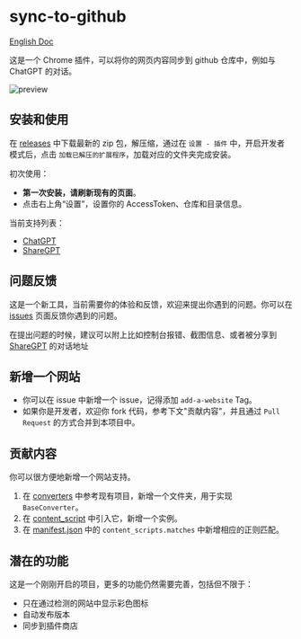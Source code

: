 # sync-to-github

[English Doc](./README.en.md)

这是一个 Chrome 插件，可以将你的网页内容同步到 github 仓库中，例如与 ChatGPT 的对话。

![preview](./docs/preview.gif)

## 安装和使用

在 [releases](https://github.com/aircloud/sync-to-github/releases) 中下载最新的 zip 包，解压缩，通过在 `设置 - 插件` 中，开启开发者模式后，点击 `加载已解压的扩展程序`，加载对应的文件夹完成安装。

初次使用：

- **第一次安装，请刷新现有的页面**。
- 点击右上角“设置”，设置你的 AccessToken、仓库和目录信息。

当前支持列表：

- [ChatGPT](https://chat.openai.com/)
- [ShareGPT](https://sharegpt.com)

## 问题反馈

这是一个新工具，当前需要你的体验和反馈，欢迎来提出你遇到的问题。你可以在 [issues](https://github.com/aircloud/sync-to-github/issues) 页面反馈你遇到的问题。

在提出问题的时候，建议可以附上比如控制台报错、截图信息、或者被分享到 [ShareGPT](https://sharegpt.com) 的对话地址

## 新增一个网站

- 你可以在 issue 中新增一个 issue，记得添加 `add-a-website` Tag。
- 如果你是开发者，欢迎你 fork 代码，参考下文"贡献内容"，并且通过 `Pull Request` 的方式合并到本项目中。

## 贡献内容

你可以很方便地新增一个网站支持。

1. 在 [converters](apps/chrome-ext/src/converters) 中参考现有项目，新增一个文件夹，用于实现 `BaseConverter`。
2. 在 [content_script](apps/chrome-ext/src/content_script.ts) 中引入它，新增一个实例。
3. 在 [manifest.json](apps/chrome-ext/public/manifest.json) 中的 `content_scripts.matches` 中新增相应的正则匹配。

## 潜在的功能

这是一个刚刚开启的项目，更多的功能仍然需要完善，包括但不限于：

- 只在通过检测的网站中显示彩色图标
- 自动发布版本
- 同步到插件商店
